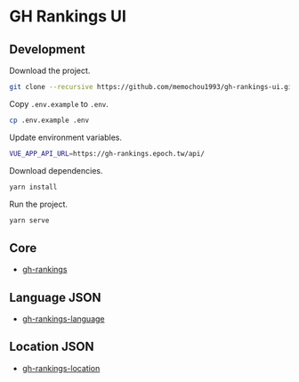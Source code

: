 # GH Rankings UI

## Development

Download the project.

```BASH
git clone --recursive https://github.com/memochou1993/gh-rankings-ui.git
```

Copy `.env.example` to `.env`.

```BASH
cp .env.example .env
```

Update environment variables.

```BASH
VUE_APP_API_URL=https://gh-rankings.epoch.tw/api/
```

Download dependencies.

```BASH
yarn install
```

Run the project.

```BASH
yarn serve
```

## Core

- [gh-rankings](https://github.com/memochou1993/gh-rankings)

## Language JSON

- [gh-rankings-language](https://github.com/memochou1993/gh-rankings-language)

## Location JSON

- [gh-rankings-location](https://github.com/memochou1993/gh-rankings-location)
